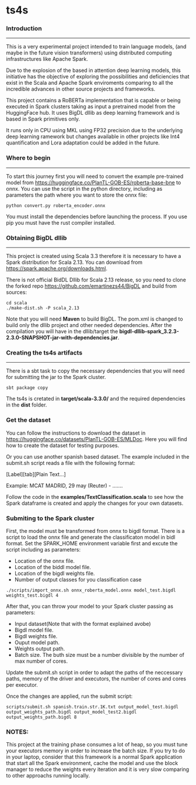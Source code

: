 # ts4s

### Introduction 
---
This is a very experimental project intended to train language models, (and maybe in the future vision transformers) using distributed computing infrastructures like Apache Spark.

Due to the explosion of the based in attention deep learning models, this initiative has the objective of exploring the possibilities and deficiencies that exist in the Scala and Apache Spark enviroments comparing to all the incredible advances in other source projects and frameworks.

This project contains a RoBERTa implementation that is capable or being executed in Spark clusters taking as input a pretrained model from the HuggingFace hub. It uses BigDL dllib as deep learning framework and is based in Spark primitives only.

It runs only in CPU using MKL using FP32 precision due to the underlying deep learning ramework but changes available in other projects like Int4 quantification and Lora adaptation could be added in the future.

### Where to begin
---
To start this journey first you will need to convert the example pre-trained model from https://huggingface.co/PlanTL-GOB-ES/roberta-base-bne to onnx. You can use the script in the python directory, including as parameters the path where you want to store the onnx file:

```
python convert.py roberta_encoder.onnx
```

You must install the dependencies before launching the process. If you use pip you must have the rust compiler installed.

### Obtaining BigDL dllib
---
This project is created using Scala 3.3 therefore it is necessary to have a Spark distribution for Scala 2.13. You can download from https://spark.apache.org/downloads.html.

 There is not official BidDL Dllib for Scala 2.13 release, so you need to clone the forked repo https://github.com/emartinezs44/BigDL and build from sources:

```
cd scala
./make-dist.sh -P scala_2.13
```

Note that you will need **Maven** to build BigDL. The pom.xml is changed to build only the dllib project and other needed dependencies. After the compilation you will have in the dllib/target the **bigdl-dllib-spark_3.2.3-2.3.0-SNAPSHOT-jar-with-dependencies.jar**.

### Creating the ts4s artifacts
---
There is a sbt task to copy the necessary dependencies that you will need for submitting the jar to the Spark cluster.

```
sbt package copy
```
The ts4s is cretated in **target/scala-3.3.0/** and the required dependencies in the **dist** folder.

### Get the dataset
You can follow the instructions to download the dataset in https://huggingface.co/datasets/PlanTL-GOB-ES/MLDoc. Here you will find how to create the dataset for testing purposes.

Or you can use another spanish based dataset. The example included in the submit.sh script reads a file with the following format:

[Label][tab][Plain Text...]

Example:
MCAT	 MADRID, 29 may (Reuter) - .......

Follow the code in the **examples/TextClassification.scala** to see how the Spark dataframe is created and apply the changes for your own datasets.

### Submiting to the Spark cluster

First, the model must be transformed from onnx to bigdl format. There is a script to load the onnx file and generate the classificaton model in bidl format.  Set the SPARK_HOME environment variable first and excute the script including as parameters:
 - Location of the onnx file.
 - Location of the biddl model file.
 - Location of the bigdl weights file.
 - Number of output classes for you classification case
```
./scripts/import_onnx.sh onnx_roberta_model.onnx model_test.bigdl weights_test.bigdl 4
```

After that, you can throw your model to your Spark cluster passing as parameters:
- Input dataset(Note that with the format explained avobe)
- Bigdl model file.
- Bigdl weights file.
- Ouput model path.
- Weights output path.
- Batch size. The buth size must be a number divisible by the number of max number of cores.

Update the submit.sh script in order to adapt the paths of the neccessary paths, memory of the driver and executors, the number of cores and cores per executor.

Once the changes are applied, run the submit script:

```
scripts/submit.sh spanish.train.str.1K.txt output_model_test.bigdl output_weights_path.bigdl output_model_test2.bigdl output_weights_path.bigdl 8
```

### NOTES:

This project at the training phase consumes a lot of heap, so you must tune your executors memory in order to increase the batch size. If you try to do in your laptop, consider that this framework is a normal Spark application that start all the Spark environment, cache the model and use the block manager to reduce the weights every iteration and it is very slow comparing to other approachs running locally.